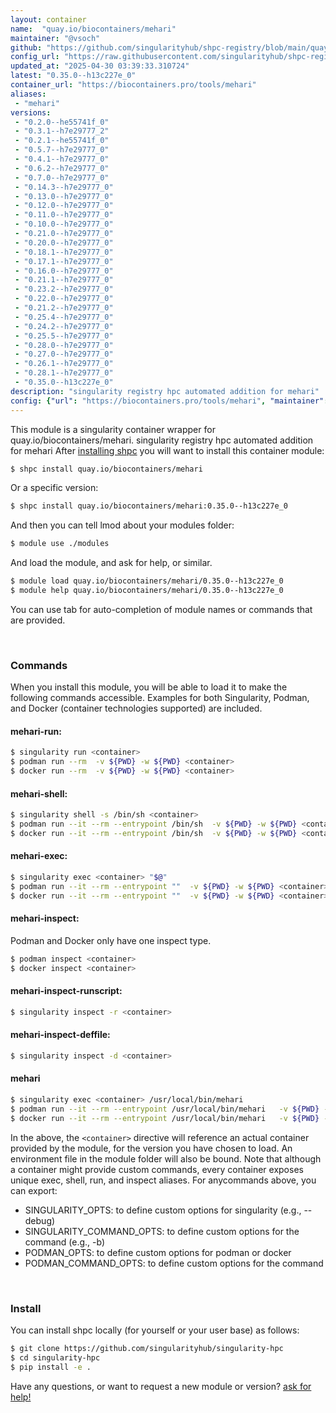 ```yaml
---
layout: container
name:  "quay.io/biocontainers/mehari"
maintainer: "@vsoch"
github: "https://github.com/singularityhub/shpc-registry/blob/main/quay.io/biocontainers/mehari/container.yaml"
config_url: "https://raw.githubusercontent.com/singularityhub/shpc-registry/main/quay.io/biocontainers/mehari/container.yaml"
updated_at: "2025-04-30 03:39:33.310724"
latest: "0.35.0--h13c227e_0"
container_url: "https://biocontainers.pro/tools/mehari"
aliases:
 - "mehari"
versions:
 - "0.2.0--he55741f_0"
 - "0.3.1--h7e29777_2"
 - "0.2.1--he55741f_0"
 - "0.5.7--h7e29777_0"
 - "0.4.1--h7e29777_0"
 - "0.6.2--h7e29777_0"
 - "0.7.0--h7e29777_0"
 - "0.14.3--h7e29777_0"
 - "0.13.0--h7e29777_0"
 - "0.12.0--h7e29777_0"
 - "0.11.0--h7e29777_0"
 - "0.10.0--h7e29777_0"
 - "0.21.0--h7e29777_0"
 - "0.20.0--h7e29777_0"
 - "0.18.1--h7e29777_0"
 - "0.17.1--h7e29777_0"
 - "0.16.0--h7e29777_0"
 - "0.21.1--h7e29777_0"
 - "0.23.2--h7e29777_0"
 - "0.22.0--h7e29777_0"
 - "0.21.2--h7e29777_0"
 - "0.25.4--h7e29777_0"
 - "0.24.2--h7e29777_0"
 - "0.25.5--h7e29777_0"
 - "0.28.0--h7e29777_0"
 - "0.27.0--h7e29777_0"
 - "0.26.1--h7e29777_0"
 - "0.28.1--h7e29777_0"
 - "0.35.0--h13c227e_0"
description: "singularity registry hpc automated addition for mehari"
config: {"url": "https://biocontainers.pro/tools/mehari", "maintainer": "@vsoch", "description": "singularity registry hpc automated addition for mehari", "latest": {"0.35.0--h13c227e_0": "sha256:112e08abd526bdcfd16d1cd3d3892d7d372de68a954ceb0ceb1f88bb790e87d3"}, "tags": {"0.2.0--he55741f_0": "sha256:3cc52cbadfa7f224506f03af8f2138629b65371f436c95a832445c0ce827d121", "0.3.1--h7e29777_2": "sha256:5715d9dbb6b3ed8a7bf15092d79b01b7bd277e6ca7b0a835a39d80268135af52", "0.2.1--he55741f_0": "sha256:6bc5bd19b9263d093ece69b3789c95ab44c6a4b6d7b7a180794e15f640a15719", "0.5.7--h7e29777_0": "sha256:f340f2cf92a8c940ea729ff48c42c81a228868fec1bc7ac18b767ae2f505b429", "0.4.1--h7e29777_0": "sha256:cb2b7e85e8736dc29af56c1fe0e70c33ec98ab1c5bb817d9be1e2d4d8d999e13", "0.6.2--h7e29777_0": "sha256:bd33b9e4f3f9973d1af2fb2118127c745205bece0a28ff1a05ff1ddd697ad4c0", "0.7.0--h7e29777_0": "sha256:dac769e55d5e74d9a800b32d95d737ec0103eb56a0805053109d6710f3abc128", "0.14.3--h7e29777_0": "sha256:1590c746ff49646c681fb733341167dfbffc64cda257eb75976b6b6b205063b4", "0.13.0--h7e29777_0": "sha256:44ba1e6a3e80ffe341731e92d1e627562ca8105195969c052b544748c2eb4e18", "0.12.0--h7e29777_0": "sha256:d902f9bf67211d3fc4af2a00f787f3933a7524e36ab0ba7f34f04c5afa885bd4", "0.11.0--h7e29777_0": "sha256:bd7353c4faf3249490947c504777ff1e1a66b8b1d0139ea085b1fa5b6c108f4e", "0.10.0--h7e29777_0": "sha256:9d4af2394b73e55a9ac8b3e9781be7a0f4d3e0ee02c5e5c3e6faf5f7ddb36224", "0.21.0--h7e29777_0": "sha256:1a5ec2b0dab6046668c8358e0b56da11d61ed6306e3abcfd5022d5e476074566", "0.20.0--h7e29777_0": "sha256:7710cade343452bd7dd5134481b2f569cd86235f87ff01f147a18be89cb1cc30", "0.18.1--h7e29777_0": "sha256:3528ba2e91b30d1b2dd40a78e23c8ae3962c4000adc9362f348bc45dc25d9621", "0.17.1--h7e29777_0": "sha256:59bbca5e160582517e72fd62c8ea182bf528a7b6a8e39c74b069539c1424b598", "0.16.0--h7e29777_0": "sha256:3b945a9b385364c75f14a666262c22c420f3b10cb7b39a612d576684b5f71c57", "0.21.1--h7e29777_0": "sha256:61767675a2a548bdba3847988e63694ba53f1279637452eeec27df02fb2175e3", "0.23.2--h7e29777_0": "sha256:21d627e32b9199c5ae49b4b00f1b168b25e81ec293703d8ef3f3a650d4648578", "0.22.0--h7e29777_0": "sha256:2c3d91e1dccaaf33d1d12503eecf23ed87ad72dd8701ef0b8b30ed602809f5f3", "0.21.2--h7e29777_0": "sha256:a4b5d93caba25f556ab204e02f608059ad476624bf466cca4658691df363e448", "0.25.4--h7e29777_0": "sha256:b41d978444cec810300c7ad46a115b80e4d6d3ed902a2006db6ee3df72fa5ec3", "0.24.2--h7e29777_0": "sha256:c22d53e3e0a96e1b7160c313b7e072ba65f66302f79f51c34882319bdc6b429c", "0.25.5--h7e29777_0": "sha256:94511401e46eafabd5485d8a21661791f448c667348e30c74bc9e53c04ffcb95", "0.28.0--h7e29777_0": "sha256:1c64dc6e27afd78c6a8d09892265accd0995fea4636726be1bdf76326dc623ab", "0.27.0--h7e29777_0": "sha256:99501fe10ef7f64020b663de96b65c5eea8a860d46f0a9725010ccf3bf5da5c5", "0.26.1--h7e29777_0": "sha256:8fcb4ebcdd917470b5d43eee80394d2e11b05f875336b85d257a1971406b0916", "0.28.1--h7e29777_0": "sha256:ae97fe6759058c2f9858affde97a5247d705f66926734894a91bda7bdb64e0b4", "0.35.0--h13c227e_0": "sha256:112e08abd526bdcfd16d1cd3d3892d7d372de68a954ceb0ceb1f88bb790e87d3"}, "docker": "quay.io/biocontainers/mehari", "aliases": {"mehari": "/usr/local/bin/mehari"}}
---
```


This module is a singularity container wrapper for quay.io/biocontainers/mehari.
singularity registry hpc automated addition for mehari
After [installing shpc](#install) you will want to install this container module:


```bash
$ shpc install quay.io/biocontainers/mehari
```

Or a specific version:

```bash
$ shpc install quay.io/biocontainers/mehari:0.35.0--h13c227e_0
```

And then you can tell lmod about your modules folder:

```bash
$ module use ./modules
```

And load the module, and ask for help, or similar.

```bash
$ module load quay.io/biocontainers/mehari/0.35.0--h13c227e_0
$ module help quay.io/biocontainers/mehari/0.35.0--h13c227e_0
```

You can use tab for auto-completion of module names or commands that are provided.

<br>

### Commands

When you install this module, you will be able to load it to make the following commands accessible.
Examples for both Singularity, Podman, and Docker (container technologies supported) are included.

#### mehari-run:

```bash
$ singularity run <container>
$ podman run --rm  -v ${PWD} -w ${PWD} <container>
$ docker run --rm  -v ${PWD} -w ${PWD} <container>
```

#### mehari-shell:

```bash
$ singularity shell -s /bin/sh <container>
$ podman run --it --rm --entrypoint /bin/sh  -v ${PWD} -w ${PWD} <container>
$ docker run --it --rm --entrypoint /bin/sh  -v ${PWD} -w ${PWD} <container>
```

#### mehari-exec:

```bash
$ singularity exec <container> "$@"
$ podman run --it --rm --entrypoint ""  -v ${PWD} -w ${PWD} <container> "$@"
$ docker run --it --rm --entrypoint ""  -v ${PWD} -w ${PWD} <container> "$@"
```

#### mehari-inspect:

Podman and Docker only have one inspect type.

```bash
$ podman inspect <container>
$ docker inspect <container>
```

#### mehari-inspect-runscript:

```bash
$ singularity inspect -r <container>
```

#### mehari-inspect-deffile:

```bash
$ singularity inspect -d <container>
```


#### mehari

```bash
$ singularity exec <container> /usr/local/bin/mehari
$ podman run --it --rm --entrypoint /usr/local/bin/mehari   -v ${PWD} -w ${PWD} <container> -c " $@"
$ docker run --it --rm --entrypoint /usr/local/bin/mehari   -v ${PWD} -w ${PWD} <container> -c " $@"
```



In the above, the `<container>` directive will reference an actual container provided
by the module, for the version you have chosen to load. An environment file in the
module folder will also be bound. Note that although a container
might provide custom commands, every container exposes unique exec, shell, run, and
inspect aliases. For anycommands above, you can export:

 - SINGULARITY_OPTS: to define custom options for singularity (e.g., --debug)
 - SINGULARITY_COMMAND_OPTS: to define custom options for the command (e.g., -b)
 - PODMAN_OPTS: to define custom options for podman or docker
 - PODMAN_COMMAND_OPTS: to define custom options for the command

<br>

### Install

You can install shpc locally (for yourself or your user base) as follows:

```bash
$ git clone https://github.com/singularityhub/singularity-hpc
$ cd singularity-hpc
$ pip install -e .
```

Have any questions, or want to request a new module or version? [ask for help!](https://github.com/singularityhub/singularity-hpc/issues)